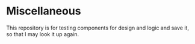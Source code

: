 # Miscellaneous

This repository is for testing components for design and logic and save it, so that I may look it up again.
